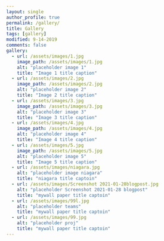 ```yaml
---
layout: single
author_profile: true
permalink: /gallery/
title: Gallery
tags: [gallery]
modified: 9-14-2019
comments: false
gallery:
  - url: /assets/images/1.jpg
    image_path: /assets/images/1.jpg
    alt: "placeholder image 1"
    title: "Image 1 title caption"
  - url: /assets/images/2.jpg
    image_path: /assets/images/2.jpg
    alt: "placeholder image 2"
    title: "Image 2 title caption"
  - url: /assets/images/3.jpg
    image_path: /assets/images/3.jpg
    alt: "placeholder image 3"
    title: "Image 3 title caption"  
  - url: /assets/images/4.jpg
    image_path: /assets/images/4.jpg
    alt: "placeholder image 4"
    title: "Image 4 title caption"
  - url: /assets/images/5.jpg
    image_path: /assets/images/5.jpg
    alt: "placeholder image 5"
    title: "Image 5 title caption" 
  - url: /assets/images/niagara.jpg
    alt: "placeholder image niagara"
    title: "niagara title captoin"
  - url: /assets/images/Screenshot 2021-01-28blogpost.jpg
    alt: "placeholder Screenshot 2021-01-28 blogpost"
    title: "mywall paper title captoin"
  - url: /assets/images/99l.jpg
    alt: "placeholder teams"
    title: "mywall paper title captoin"
  - url: /assets/images/99.jpg
    alt: "placeholder proj"
    title: "mywall paper title captoin"
---
```




